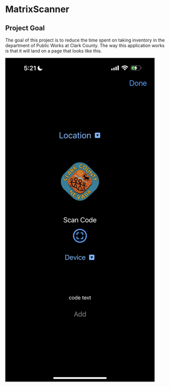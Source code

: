 # MatrixScanner

## Project Goal

The goal of this project is to reduce the time spent on taking inventory in the department of Public Works at Clark County. The way this application works is that it will land on a page that looks like this.

![Home Screen](https://github.com/FabianCarrasco/MatrixScanner/blob/dummy/Images/IMG_2983.PNG?raw=true)
